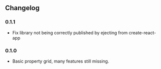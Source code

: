 ## Changelog

### 0.1.1

- Fix library not being correctly published by ejecting from create-react-app

### 0.1.0

- Basic property grid, many features still missing.
